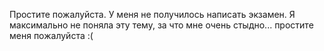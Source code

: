 Простите пожалуйста. У меня не получилось написать экзамен. Я максимально не поняла эту тему, за что мне очень стыдно... простите меня пожалуйста :(
